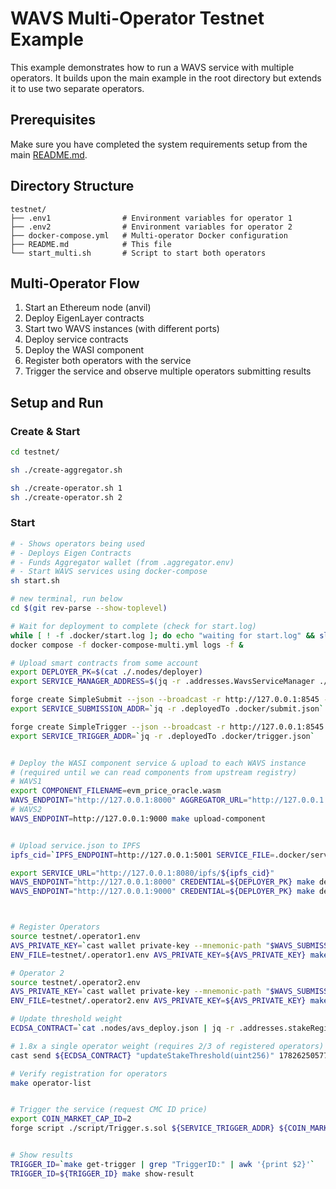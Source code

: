 # WAVS Multi-Operator Testnet Example

This example demonstrates how to run a WAVS service with multiple operators. It builds upon the main example in the root directory but extends it to use two separate operators.

## Prerequisites

Make sure you have completed the system requirements setup from the main [README.md](../README.md).

## Directory Structure

```
testnet/
├── .env1                # Environment variables for operator 1
├── .env2                # Environment variables for operator 2
├── docker-compose.yml   # Multi-operator Docker configuration
├── README.md            # This file
└── start_multi.sh       # Script to start both operators
```

## Multi-Operator Flow

1. Start an Ethereum node (anvil)
2. Deploy EigenLayer contracts
3. Start two WAVS instances (with different ports)
4. Deploy service contracts
5. Deploy the WASI component
6. Register both operators with the service
7. Trigger the service and observe multiple operators submitting results

## Setup and Run

### Create & Start

```bash
cd testnet/

sh ./create-aggregator.sh

sh ./create-operator.sh 1
sh ./create-operator.sh 2
```

### Start

```bash docci-background
# - Shows operators being used
# - Deploys Eigen Contracts
# - Funds Aggregator wallet (from .aggregator.env)
# - Start WAVS services using docker-compose
sh start.sh
```


```bash
# new terminal, run below
cd $(git rev-parse --show-toplevel)

# Wait for deployment to complete (check for start.log)
while [ ! -f .docker/start.log ]; do echo "waiting for start.log" && sleep 1; done
docker compose -f docker-compose-multi.yml logs -f &

# Upload smart contracts from some account
export DEPLOYER_PK=$(cat ./.nodes/deployer)
export SERVICE_MANAGER_ADDRESS=$(jq -r .addresses.WavsServiceManager ./.nodes/avs_deploy.json)

forge create SimpleSubmit --json --broadcast -r http://127.0.0.1:8545 --private-key "${DEPLOYER_PK}" --constructor-args "${SERVICE_MANAGER_ADDRESS}" > .docker/submit.json
export SERVICE_SUBMISSION_ADDR=`jq -r .deployedTo .docker/submit.json`

forge create SimpleTrigger --json --broadcast -r http://127.0.0.1:8545 --private-key "${DEPLOYER_PK}" > .docker/trigger.json
export SERVICE_TRIGGER_ADDR=`jq -r .deployedTo .docker/trigger.json`


# Deploy the WASI component service & upload to each WAVS instance
# (required until we can read components from upstream registry)
# WAVS1
export COMPONENT_FILENAME=evm_price_oracle.wasm
WAVS_ENDPOINT="http://127.0.0.1:8000" AGGREGATOR_URL="http://127.0.0.1:8001" sh ./script/build_service.sh
# WAVS2
WAVS_ENDPOINT=http://127.0.0.1:9000 make upload-component


# Upload service.json to IPFS
ipfs_cid=`IPFS_ENDPOINT=http://127.0.0.1:5001 SERVICE_FILE=.docker/service.json make upload-to-ipfs`

export SERVICE_URL="http://127.0.0.1:8080/ipfs/${ipfs_cid}"
WAVS_ENDPOINT="http://127.0.0.1:8000" CREDENTIAL=${DEPLOYER_PK} make deploy-service
WAVS_ENDPOINT="http://127.0.0.1:9000" CREDENTIAL=${DEPLOYER_PK} make deploy-service



# Register Operators
source testnet/.operator1.env
AVS_PRIVATE_KEY=`cast wallet private-key --mnemonic-path "$WAVS_SUBMISSION_MNEMONIC" --mnemonic-index 1`
ENV_FILE=testnet/.operator1.env AVS_PRIVATE_KEY=${AVS_PRIVATE_KEY} make operator-register

# Operator 2
source testnet/.operator2.env
AVS_PRIVATE_KEY=`cast wallet private-key --mnemonic-path "$WAVS_SUBMISSION_MNEMONIC" --mnemonic-index 1`
ENV_FILE=testnet/.operator2.env AVS_PRIVATE_KEY=${AVS_PRIVATE_KEY} make operator-register

# Update threshold weight
ECDSA_CONTRACT=`cat .nodes/avs_deploy.json | jq -r .addresses.stakeRegistry`

# 1.8x a single operator weight (requires 2/3 of registered operators)
cast send ${ECDSA_CONTRACT} "updateStakeThreshold(uint256)" 1782625057707873 --rpc-url http://localhost:8545 --private-key ${DEPLOYER_PK}

# Verify registration for operators
make operator-list


# Trigger the service (request CMC ID price)
export COIN_MARKET_CAP_ID=2
forge script ./script/Trigger.s.sol ${SERVICE_TRIGGER_ADDR} ${COIN_MARKET_CAP_ID} --sig 'run(string,string)' --rpc-url http://localhost:8545 --broadcast


# Show results
TRIGGER_ID=`make get-trigger | grep "TriggerID:" | awk '{print $2}'`
TRIGGER_ID=${TRIGGER_ID} make show-result
```
